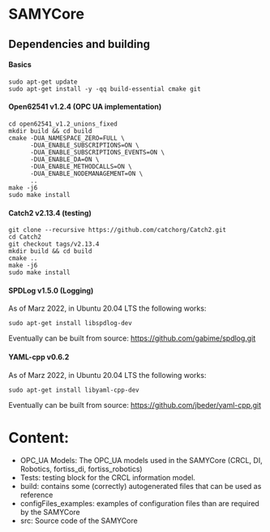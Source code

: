 # SAMYCore

## Dependencies and building

#### Basics
```
sudo apt-get update
sudo apt-get install -y -qq build-essential cmake git
```

#### Open62541 v1.2.4 (OPC UA implementation)
```
cd open62541_v1.2_unions_fixed
mkdir build && cd build
cmake -DUA_NAMESPACE_ZERO=FULL \
      -DUA_ENABLE_SUBSCRIPTIONS=ON \
      -DUA_ENABLE_SUBSCRIPTIONS_EVENTS=ON \
      -DUA_ENABLE_DA=ON \
      -DUA_ENABLE_METHODCALLS=ON \
      -DUA_ENABLE_NODEMANAGEMENT=ON \
      ..
make -j6
sudo make install
```

#### Catch2 v2.13.4 (testing)
```
git clone --recursive https://github.com/catchorg/Catch2.git
cd Catch2
git checkout tags/v2.13.4
mkdir build && cd build
cmake ..
make -j6
sudo make install
```

#### SPDLog v1.5.0 (Logging)
As of Marz 2022, in Ubuntu 20.04 LTS the following works:
```
sudo apt-get install libspdlog-dev
```

Eventually can be built from source: https://github.com/gabime/spdlog.git

#### YAML-cpp v0.6.2
As of Marz 2022, in Ubuntu 20.04 LTS the following works:
```
sudo apt-get install libyaml-cpp-dev
```

Eventually can be built from source: https://github.com/jbeder/yaml-cpp.git


# Content:
 - OPC_UA Models: The OPC_UA models used in the SAMYCore (CRCL, DI, Robotics, fortiss_di, fortiss_robotics)
 - Tests: testing block for the CRCL information model.
 - build: contains some (correctly) autogenerated files that can be used as reference
 - configFiles_examples: examples of configuration files than are required by the SAMYCore
 - src: Source code of the SAMYCore
